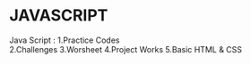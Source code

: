 # JAVASCRIPT
Java Script : 
1.Practice Codes  
2.Challenges 
3.Worsheet 
4.Project Works 
5.Basic HTML & CSS 
